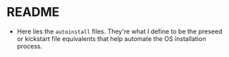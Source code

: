 # README
- Here lies the `autoinstall` files.  They're what I define to be the preseed or kickstart file equivalents that help automate the OS installation process.

